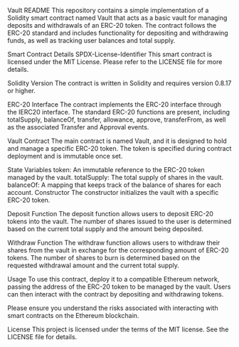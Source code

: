 Vault README
This repository contains a simple implementation of a Solidity smart contract named Vault that acts as a basic vault for managing deposits and withdrawals of an ERC-20 token. The contract follows the ERC-20 standard and includes functionality for depositing and withdrawing funds, as well as tracking user balances and total supply.

Smart Contract Details
SPDX-License-Identifier
This smart contract is licensed under the MIT License. Please refer to the LICENSE file for more details.

Solidity Version
The contract is written in Solidity and requires version 0.8.17 or higher.

ERC-20 Interface
The contract implements the ERC-20 interface through the IERC20 interface. The standard ERC-20 functions are present, including totalSupply, balanceOf, transfer, allowance, approve, transferFrom, as well as the associated Transfer and Approval events.

Vault Contract
The main contract is named Vault, and it is designed to hold and manage a specific ERC-20 token. The token is specified during contract deployment and is immutable once set.

State Variables
token: An immutable reference to the ERC-20 token managed by the vault.
totalSupply: The total supply of shares in the vault.
balanceOf: A mapping that keeps track of the balance of shares for each account.
Constructor
The constructor initializes the vault with a specific ERC-20 token.

Deposit Function
The deposit function allows users to deposit ERC-20 tokens into the vault. The number of shares issued to the user is determined based on the current total supply and the amount being deposited.

Withdraw Function
The withdraw function allows users to withdraw their shares from the vault in exchange for the corresponding amount of ERC-20 tokens. The number of shares to burn is determined based on the requested withdrawal amount and the current total supply.

Usage
To use this contract, deploy it to a compatible Ethereum network, passing the address of the ERC-20 token to be managed by the vault. Users can then interact with the contract by depositing and withdrawing tokens.

Please ensure you understand the risks associated with interacting with smart contracts on the Ethereum blockchain.

License
This project is licensed under the terms of the MIT license. See the LICENSE file for details.
